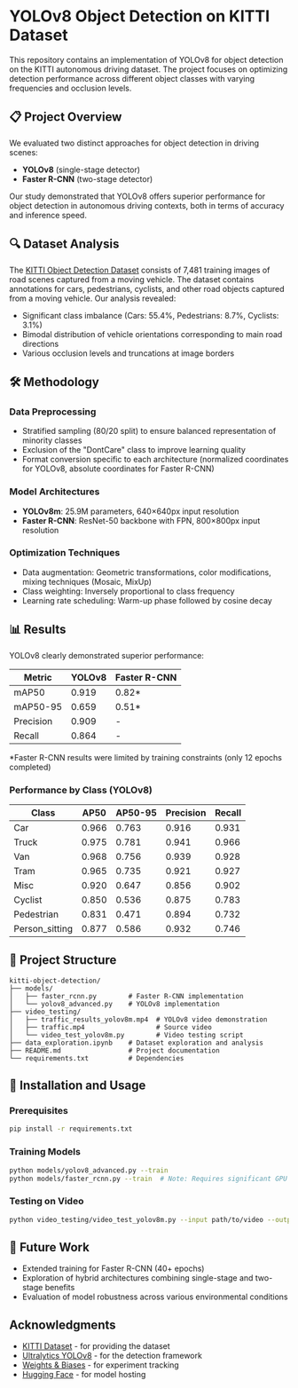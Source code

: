 # YOLOv8 Object Detection on KITTI Dataset

This repository contains an implementation of YOLOv8 for object detection on the KITTI autonomous driving dataset. The project focuses on optimizing detection performance across different object classes with varying frequencies and occlusion levels.

## 📋 Project Overview

We evaluated two distinct approaches for object detection in driving scenes:
- **YOLOv8** (single-stage detector)
- **Faster R-CNN** (two-stage detector)

Our study demonstrated that YOLOv8 offers superior performance for object detection in autonomous driving contexts, both in terms of accuracy and inference speed.

## 🔍 Dataset Analysis

The [KITTI Object Detection Dataset](http://www.cvlibs.net/datasets/kitti/eval_object.php) consists of 7,481 training images of road scenes captured from a moving vehicle. The dataset contains annotations for cars, pedestrians, cyclists, and other road objects captured from a moving vehicle. Our analysis revealed:

- Significant class imbalance (Cars: 55.4%, Pedestrians: 8.7%, Cyclists: 3.1%)
- Bimodal distribution of vehicle orientations corresponding to main road directions
- Various occlusion levels and truncations at image borders

## 🛠️ Methodology

### Data Preprocessing
- Stratified sampling (80/20 split) to ensure balanced representation of minority classes
- Exclusion of the "DontCare" class to improve learning quality
- Format conversion specific to each architecture (normalized coordinates for YOLOv8, absolute coordinates for Faster R-CNN)

### Model Architectures
- **YOLOv8m**: 25.9M parameters, 640×640px input resolution
- **Faster R-CNN**: ResNet-50 backbone with FPN, 800×800px input resolution

### Optimization Techniques
- Data augmentation: Geometric transformations, color modifications, mixing techniques (Mosaic, MixUp)
- Class weighting: Inversely proportional to class frequency
- Learning rate scheduling: Warm-up phase followed by cosine decay

## 📊 Results

YOLOv8 clearly demonstrated superior performance:

| Metric | YOLOv8 | Faster R-CNN |
|--------|--------|-------------|
| mAP50 | 0.919 | 0.82* |
| mAP50-95 | 0.659 | 0.51* |
| Precision | 0.909 | - |
| Recall | 0.864 | - |

*Faster R-CNN results were limited by training constraints (only 12 epochs completed)

### Performance by Class (YOLOv8)

| Class | AP50 | AP50-95 | Precision | Recall |
|-------|------|---------|-----------|--------|
| Car | 0.966 | 0.763 | 0.916 | 0.931 |
| Truck | 0.975 | 0.781 | 0.941 | 0.966 |
| Van | 0.968 | 0.756 | 0.939 | 0.928 |
| Tram | 0.965 | 0.735 | 0.921 | 0.927 |
| Misc | 0.920 | 0.647 | 0.856 | 0.902 |
| Cyclist | 0.850 | 0.536 | 0.875 | 0.783 |
| Pedestrian | 0.831 | 0.471 | 0.894 | 0.732 |
| Person_sitting | 0.877 | 0.586 | 0.932 | 0.746 |

## 📁 Project Structure
```
kitti-object-detection/
├── models/
│   ├── faster_rcnn.py        # Faster R-CNN implementation
│   └── yolov8_advanced.py    # YOLOv8 implementation
├── video_testing/
│   ├── traffic_results_yolov8m.mp4  # YOLOv8 video demonstration
│   ├── traffic.mp4                  # Source video
│   └── video_test_yolov8m.py        # Video testing script
├── data_exploration.ipynb    # Dataset exploration and analysis
├── README.md                 # Project documentation
└── requirements.txt          # Dependencies
```

## 🔧 Installation and Usage

### Prerequisites
```bash
pip install -r requirements.txt
```
### Training Models
```bash
python models/yolov8_advanced.py --train
python models/faster_rcnn.py --train  # Note: Requires significant GPU memory
```
### Testing on Video
```bash
python video_testing/video_test_yolov8m.py --input path/to/video --output results.mp4
```
## 🔮 Future Work

- Extended training for Faster R-CNN (40+ epochs)
- Exploration of hybrid architectures combining single-stage and two-stage benefits
- Evaluation of model robustness across various environmental conditions

## Acknowledgments

- [KITTI Dataset](http://www.cvlibs.net/datasets/kitti/) - for providing the dataset
- [Ultralytics YOLOv8](https://github.com/ultralytics/ultralytics) - for the detection framework
- [Weights & Biases](https://wandb.ai/) - for experiment tracking
- [Hugging Face](https://huggingface.co/) - for model hosting
